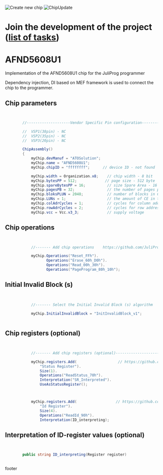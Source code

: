 ![Create new chip](https://github.com/JuliProg/AFND5608U1/workflows/Create%20new%20chip/badge.svg?event=repository_dispatch)
![ChipUpdate](https://github.com/JuliProg/AFND5608U1/workflows/ChipUpdate/badge.svg)
# Join the development of the project ([list of tasks](https://github.com/users/JuliProg/projects/1))


# AFND5608U1
Implementation of the AFND5608U1 chip for the JuliProg programmer

Dependency injection, DI based on MEF framework is used to connect the chip to the programmer.

<section class = "listing">

# Chip parameters
```c#


        //--------------------Vendor Specific Pin configuration---------------------------

        //  VSP1(38pin) - NC    
        //  VSP2(35pin) - NC
        //  VSP3(20pin) - NC

        ChipAssembly()
        {
            myChip.devManuf = "ATOSolution";
            myChip.name = "AFND5608U1";
            myChip.chipID = "ffffffff";      // device ID - not found

            myChip.width = Organization.x8;    // chip width - 8 bit
            myChip.bytesPP = 512;             // page size - 512 byte 
            myChip.spareBytesPP = 16;          // size Spare Area - 16 byte
            myChip.pagesPB = 32;               // the number of pages per block - 32 
            myChip.bloksPLUN = 2048;           // number of blocks in CE - 2048
            myChip.LUNs = 1;                   // the amount of CE in the chip
            myChip.colAdrCycles = 1;           // cycles for column addressing
            myChip.rowAdrCycles = 2;           // cycles for row addressing 
            myChip.vcc = Vcc.v3_3;             // supply voltage

```
# Chip operations
```c#


            //------- Add chip operations    https://github.com/JuliProg/Wiki#command-set----------------------------------------------------

            myChip.Operations("Reset_FFh").
                   Operations("Erase_60h_D0h").
                   Operations("Read_00h_30h").
                   Operations("PageProgram_80h_10h");

```
# Initial Invalid Block (s)
```c#

            
            //------- Select the Initial Invalid Block (s) algorithm    https://github.com/JuliProg/Wiki/wiki/Initiate-Invalid-Block-----------
                
            myChip.InitialInvalidBlock = "InitInvalidBlock_v1";
                
```
# Chip registers (optional)
```c#


            //------- Add chip registers (optional)----------------------------------------------------

            myChip.registers.Add(                   // https://github.com/JuliProg/Wiki/wiki/StatusRegister
                "Status Register").
                Size(1).
                Operations("ReadStatus_70h").
                Interpretation("SR_Interpreted").
                UseAsStatusRegister();



            myChip.registers.Add(                  // https://github.com/JuliProg/Wiki/wiki/ID-Register
                "Id Register").
                Size(4).
                Operations("ReadId_90h").               
                Interpretation(ID_interpreting);

```
# Interpretation of ID-register values ​​(optional)
```c#


        public string ID_interpreting(Register register)   
        
```
</section>













footer
